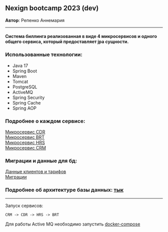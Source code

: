 ## Nexign bootcamp 2023 (dev)
**Автор**: Репенко Аннемария

-----------

#### Система биллинга реализованная в виде 4 микросервисов и одного общего сервиса, который предоставляет jpa сущности.

### Использованные технологии:
- Java 17
- Spring Boot
- Maven
- Tomcat
- PostgreSQL
- ActiveMQ
- Spring Security
- Spring Cache
- Spring AOP

### Подробнее о каждом сервисе:

[Микросервис CDR](CDR-service/README.md)  
[Микросервис BRT](BRT-service/README.md)  
[Микросервис HRS](HRS-service/README.md)  
[Микросервис CRM](CRM-service/README.md)

### Миграции и данные для бд:

[Данные клиентов и тарифов](db/data)    
[Миграции](db/migrations)

### Подробнее об архитектуре базы данных:  [тык](JPA-entities/README.md)        

-------
Запуск сервисов:    
    
    CRM -> CDR -> HRS -> BRT

Для работы Active MQ необходимо запустить [docker-compose](docker-compose.yml)